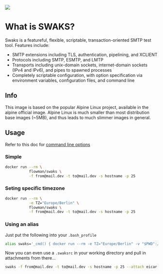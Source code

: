 [![](https://badge.imagelayers.io/ascentiotech/swaks:latest.svg)](https://imagelayers.io/?images=ascentiotech/swaks:latest 'Get your own badge on imagelayers.io')

# What is SWAKS?

 Swaks is a featureful, flexible, scriptable, transaction-oriented SMTP test tool. Features include:

 - SMTP extensions including TLS, authentication, pipelining, and XCLIENT
 - Protocols including SMTP, ESMTP, and LMTP
 - Transports including unix-domain sockets, internet-domain sockets (IPv4 and IPv6), and pipes to spawned processes
 - Completely scriptable configuration, with option specification via environment variables, configuration files, and command line


## Info

This image is based on the popular Alpine Linux project, available in the alpine official image. Alpine Linux is much smaller than most distribution base images (~5MB), and thus leads to much slimmer images in general.

## Usage

Refer to this doc for [command line options](http://www.jetmore.org/john/code/swaks/latest/doc/ref.txt)

### Simple

```bash
docker run --rm \
           flowman/swaks \
           -f from@mail.dev -t to@mail.dev -s hostname -p 25
```

### Seting specific timezone

```bash
docker run --rm \
           -e TZ="Europe/Berlin" \
           flowman/swaks \
           -f from@mail.dev -t to@mail.dev -s hostname -p 25
```

### Using an alias

Just put the following into your `.bash_profile`

```bash
alias swaks='_cmd() { docker run --rm -e TZ="Europe/Berlin" -v "$PWD":/root freinet/swaks "$@";}; _cmd'
```

Now you can even use a `.swaksrc` in your working directory and pull in attachments from there...

```bash
swaks -f from@mail.dev -t to@mail.dev -s hostname -p 25 --attach eicar.zip
```
